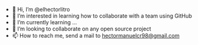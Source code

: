 - 👋 Hi, I’m @elhectorlitro
- 👀 I’m interested in learning how to collaborate with a team using GitHub
- 🌱 I’m currently learning ...
- 💞️ I’m looking to collaborate on any open source project
- 📫 How to reach me, send a mail to hectormanuelcr98@gmail.com

<!---
elhectorlitro/elhectorlitro is a ✨ special ✨ repository because its `README.md` (this file) appears on your GitHub profile.
You can click the Preview link to take a look at your changes.
--->
